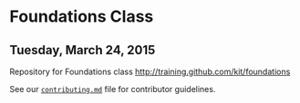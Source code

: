 # Foundations Class
## Tuesday, March 24, 2015

Repository for Foundations class http://training.github.com/kit/foundations

See our [`contributing.md`](./contributing.md) file for contributor guidelines.
